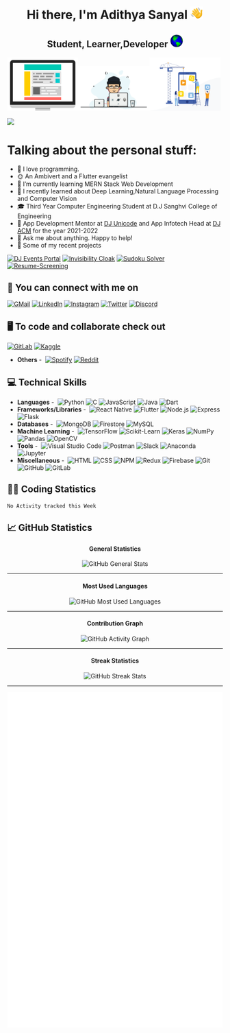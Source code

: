 <h1 align="center" id="header">Hi there, I'm Adithya Sanyal <img src="./wavingHand.gif" width="30"/></h1>
<h2 align="center">Student, Learner,Developer <a href="https://adithyasanyal.github.io/adithya_portfolio.github.io/"><img src="./globe.gif" height="30"/></a></h2>

<img src="./web.gif" width="33%" height="25%"/><img src="./dev.gif" width="33%" height="25%"/><img src="./mobile.gif" width="33%" height="5%"/>

![](https://komarev.com/ghpvc/?username=AdithyaSanyal&color=blueviolet&style=plastic)

# Talking about the personal stuff:

- 🧍 I love programming.
- 🌞 An Ambivert and a Flutter evangelist
- 🌱 I’m currently learning MERN Stack Web Development
- 🚧 I recently learned about Deep Learning,Natural Language Processing and Computer Vision
- 🎓 Third Year Computer Engineering Student at D.J Sanghvi College of Engineering
- 🤵 App Development Mentor at [DJ Unicode](https://www.linkedin.com/company/djunicode/mycompany/) and App Infotech Head at [DJ ACM](https://www.linkedin.com/company/dj-sanghvi-acm/) for the year 2021-2022
- 💬 Ask me about anything. Happy to help!
- 🔭 Some of my recent projects

[![DJ Events Portal](https://github-readme-stats.vercel.app/api/pin/?username=AdithyaSanyal&repo=dj-events-rn&show_owner=true&theme=dark)](https://github.com/AdithyaSanyal/dj-events-rn)
[![Invisibility Cloak](https://github-readme-stats.vercel.app/api/pin/?username=AdithyaSanyal&repo=Invisibility-Cloak&show_owner=true&theme=dark)](https://github.com/AdithyaSanyal/Invisibility-Cloak)
[![Sudoku Solver](https://github-readme-stats.vercel.app/api/pin/?username=AdithyaSanyal&repo=Sudoku-Solver&show_owner=true&theme=dark)](https://github.com/AdithyaSanyal/Sudoku-Solver)
[![Resume-Screening](https://github-readme-stats.vercel.app/api/pin/?username=AdithyaSanyal&repo=Resume-Screening&show_owner=true&theme=dark)](https://github.com/AdithyaSanyal/Resume-Screening)

## 🔗 You can connect with me on

[![GMail](https://img.shields.io/static/v1?label=&message=Gmail&color=222&logo=gmail)](mailto:adithyasanyal@gmail.com)
[![LinkedIn](https://img.shields.io/static/v1?label=&message=LinkedIn&color=222&logo=linkedin&logoColor=0A66C2)](https://www.linkedin.com/in/adithya-sanyal-9371a8191/)
[![Instagram](https://img.shields.io/static/v1?label=&message=Instagram&color=222&logo=instagram)](https://www.instagram.com/adithyasanyal2410/)
[![Twitter](https://img.shields.io/static/v1?label=&message=Twitter&color=222&logo=twitter)](https://twitter.com/adithya_sanyal)
[![Discord](https://img.shields.io/static/v1?label=&message=Discord&color=222&logo=discord)](https://discord.com/channels/@me/758613354251026433)

## 🖥️ To code and collaborate check out

[![GitLab](https://img.shields.io/static/v1?label=&message=GitLab&color=222&logo=gitlab)](https://gitlab.com/AdithyaSanyal/)
[![Kaggle](https://img.shields.io/static/v1?label=&message=Kaggle&color=222&logo=kaggle)](https://www.kaggle.com/adithyasanyal/)

- **Others** -&nbsp;
  [![Spotify](https://img.shields.io/static/v1?label=&message=Spotify&color=222&logo=spotify)](https://open.spotify.com/user/9tavn5oms8mhelp46a1ms6akt)
  [![Reddit](https://img.shields.io/static/v1?label=&message=Reddit&color=222&logo=reddit)](https://www.reddit.com/user/AdiSan2410)

## 💻 Technical Skills

- **Languages** -&nbsp;
  ![Python](https://img.shields.io/static/v1?label=&message=Python&color=222&logo=python)
  ![C](https://img.shields.io/static/v1?label=&message=C&color=222&logo=c)
  ![JavaScript](https://img.shields.io/static/v1?label=&message=JavaScript&color=222&logo=javascript)
  ![Java](https://img.shields.io/static/v1?label=&message=Java&color=222&logo=java&logoColor=007396)
  ![Dart](https://img.shields.io/static/v1?label=&message=Dart&color=222&logo=dart&logoColor=007396)
- **Frameworks/Libraries** -&nbsp;
  ![React Native](https://img.shields.io/static/v1?label=&message=React%20Native&color=222&logo=react)
  ![Flutter](https://img.shields.io/static/v1?label=&message=Flutter&color=222&logo=flutter)
  ![Node.js](https://img.shields.io/static/v1?label=&message=Node.js&color=222&logo=nodedotjs)
  ![Express](https://img.shields.io/static/v1?label=&message=Express&color=222&logo=express)
  ![Flask](https://img.shields.io/static/v1?label=&message=Flask&color=222&logo=flask)
- **Databases** -&nbsp;
  ![MongoDB](https://img.shields.io/static/v1?label=&message=MongoDB&color=222&logo=mongodb)
  ![Firestore](https://img.shields.io/static/v1?label=&message=Firestore&color=222&logo=firebase)
  ![MySQL](https://img.shields.io/static/v1?label=&message=MySQL&color=222&logo=mysql)
- **Machine Learning** -&nbsp;
  ![TensorFlow](https://img.shields.io/static/v1?label=&message=TensorFlow&color=222&logo=tensorflow)
  ![Scikit-Learn](https://img.shields.io/static/v1?label=&message=scikit-learn&color=222&logo=scikit-learn)
  ![Keras](https://img.shields.io/static/v1?label=&message=Keras&color=222&logo=keras)
  ![NumPy](https://img.shields.io/static/v1?label=&message=NumPy&color=222&logo=numpy)
  ![Pandas](https://img.shields.io/static/v1?label=&message=pandas&color=222&logo=pandas)
  ![OpenCV](https://img.shields.io/static/v1?label=&message=OpenCV&color=222&logo=opencv)
- **Tools** -&nbsp;
  ![Visual Studio Code](https://img.shields.io/static/v1?label=&message=Visual%20Studio%20Code&color=222&logo=visualstudiocode&logoColor=007ACC)
  ![Postman](https://img.shields.io/static/v1?label=&message=Postman&color=222&logo=postman)
  ![Slack](https://img.shields.io/static/v1?label=&message=Slack&color=222&logo=slack&logoColor=601B61)
  ![Anaconda](https://img.shields.io/static/v1?label=&message=Anaconda&color=222&logo=anaconda)
  ![Jupyter](https://img.shields.io/static/v1?label=&message=Jupyter&color=222&logo=jupyter)
- **Miscellaneous** -&nbsp;
  ![HTML](https://img.shields.io/static/v1?label=&message=HTML&color=222&logo=html5)
  ![CSS](https://img.shields.io/static/v1?label=&message=CSS&color=222&logo=css3&logoColor=1572B6)
  ![NPM](https://img.shields.io/static/v1?label=&message=NPM&color=222&logo=npm)
  ![Redux](https://img.shields.io/static/v1?label=&message=Redux&color=222&logo=redux&logoColor=764ABC)
  ![Firebase](https://img.shields.io/static/v1?label=&message=Firebase&color=222&logo=firebase)
  ![Git](https://img.shields.io/static/v1?label=&message=Git&color=222&logo=git)
  ![GitHub](https://img.shields.io/static/v1?label=&message=GitHub&color=222&logo=github)
  ![GitLab](https://img.shields.io/static/v1?label=&message=GitLab&color=222&logo=gitlab)

## 👨‍💻 Coding Statistics
<!--START_SECTION:waka-->
```text
No Activity tracked this Week
```
<!--END_SECTION:waka-->

## 📈 GitHub Statistics

<div align="center">
  <h4>General Statistics</h4>
  <img alt="GitHub General Stats" src="https://github-readme-stats.vercel.app/api?username=AdithyaSanyal&count_private=true&show_icons=true&hide_title=true&hide_border=false&theme=synthwave" />
  <hr />
  
  <h4>Most Used Languages</h4>
  <img alt="GitHub Most Used Languages" src="https://github-readme-stats.vercel.app/api/top-langs/?username=AdithyaSanyal&card_width=600&hide_title=true&hide_border=true&bg_color=0D1117&text_color=C9D1D9&layout=compact" />
  <hr />
  
  <h4>Contribution Graph</h4>
  <img alt="GitHub Activity Graph" src="https://activity-graph.herokuapp.com/graph?username=AdithyaSanyal&theme=xcode&hide_border=true&bg_color=0D1117&point=E31D44&hide_title=true&area=true" />
  <hr />
  
  <h4>Streak Statistics</h4>
  <img alt="GitHub Streak Stats" src="http://github-readme-streak-stats.herokuapp.com?user=AdithyaSanyal&theme=highcontrast&background=000000&dates=D837FF&sideNums=D837FF&border=39FF14&sideLabels=85E301&currStreakLabel=85E301&currStreakNum=D837FF&stroke=85E301&ring=A80AFF&fire=D837FF" />
  <hr />

![Metrics](https://github.com/AdithyaSanyal/AdithyaSanyal/blob/main/github-metrics.svg)

</div>

<!-- ReadMe Complete! -->
